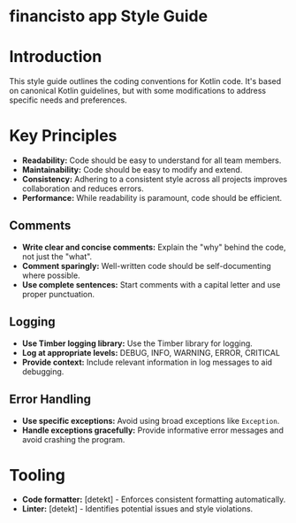 # financisto app Style Guide

# Introduction
This style guide outlines the coding conventions for Kotlin code.
It's based on canonical Kotlin guidelines, but with some modifications to address specific needs and
preferences.

# Key Principles
* **Readability:** Code should be easy to understand for all team members.
* **Maintainability:** Code should be easy to modify and extend.
* **Consistency:** Adhering to a consistent style across all projects improves
  collaboration and reduces errors.
* **Performance:** While readability is paramount, code should be efficient.

## Comments
* **Write clear and concise comments:** Explain the "why" behind the code, not just the "what".
* **Comment sparingly:** Well-written code should be self-documenting where possible.
* **Use complete sentences:** Start comments with a capital letter and use proper punctuation.

## Logging
* **Use Timber logging library:**  Use the Timber library for logging.
* **Log at appropriate levels:** DEBUG, INFO, WARNING, ERROR, CRITICAL
* **Provide context:** Include relevant information in log messages to aid debugging.

## Error Handling
* **Use specific exceptions:** Avoid using broad exceptions like `Exception`.
* **Handle exceptions gracefully:** Provide informative error messages and avoid crashing the program.

# Tooling
* **Code formatter:**  [detekt] - Enforces consistent formatting automatically.
* **Linter:**  [detekt] - Identifies potential issues and style violations.
